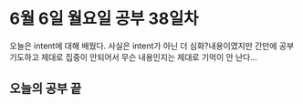 # 6월 6일 월요일 공부 38일차
오늘은  intent에 대해 배웠다. 사실은 intent가 아닌 더 심화?내용이였지만 간만에 공부기도하고 제대로 집중이 안되어서 무슨 내용인지는 제대로 기억이 안 난다...
## 오늘의 공부 끝 
